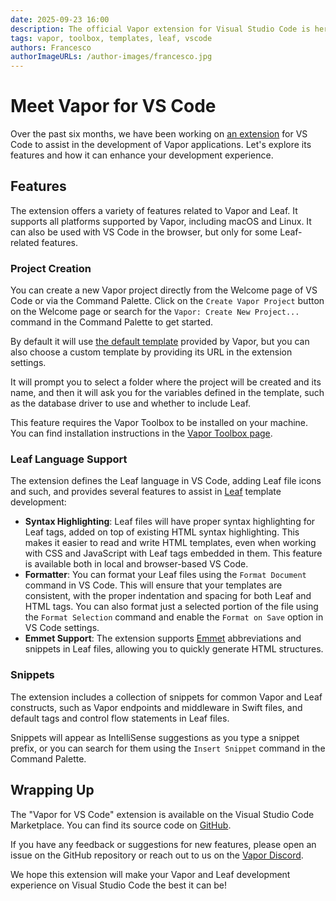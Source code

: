 ```yaml
---
date: 2025-09-23 16:00
description: The official Vapor extension for Visual Studio Code is here!
tags: vapor, toolbox, templates, leaf, vscode
authors: Francesco
authorImageURLs: /author-images/francesco.jpg
---
```

# Meet Vapor for VS Code

Over the past six months, we have been working on [an extension](https://marketplace.visualstudio.com/items?itemName=Vapor.vapor-vscode) for VS Code to assist in the development of Vapor applications.
Let's explore its features and how it can enhance your development experience.

## Features

The extension offers a variety of features related to Vapor and Leaf.
It supports all platforms supported by Vapor, including macOS and Linux.
It can also be used with VS Code in the browser, but only for some Leaf-related features.

### Project Creation

You can create a new Vapor project directly from the Welcome page of VS Code or via the Command Palette.
Click on the `Create Vapor Project` button on the Welcome page or search for the `Vapor: Create New Project...` command in the Command Palette to get started.

By default it will use [the default template](https://github.com/vapor/template) provided by Vapor, but you can also choose a custom template by providing its URL in the extension settings.

It will prompt you to select a folder where the project will be created and its name, and then it will ask you for the variables defined in the template, such as the database driver to use and whether to include Leaf.

This feature requires the Vapor Toolbox to be installed on your machine. You can find installation instructions in the [Vapor Toolbox page](https://github.com/vapor/toolbox).

### Leaf Language Support

The extension defines the Leaf language in VS Code, adding Leaf file icons and such, and provides several features to assist in [Leaf](https://docs.vapor.codes/leaf/getting-started/) template development:

- **Syntax Highlighting**: Leaf files will have proper syntax highlighting for Leaf tags, added on top of existing HTML syntax highlighting. This makes it easier to read and write HTML templates, even when working with CSS and JavaScript with Leaf tags embedded in them. This feature is available both in local and browser-based VS Code.
- **Formatter**: You can format your Leaf files using the `Format Document` command in VS Code. This will ensure that your templates are consistent, with the proper indentation and spacing for both Leaf and HTML tags. You can also format just a selected portion of the file using the `Format Selection` command and enable the `Format on Save` option in VS Code settings.
- **Emmet Support**: The extension supports [Emmet](https://code.visualstudio.com/docs/languages/emmet) abbreviations and snippets in Leaf files, allowing you to quickly generate HTML structures.

### Snippets

The extension includes a collection of snippets for common Vapor and Leaf constructs, such as Vapor endpoints and middleware in Swift files, and default tags and control flow statements in Leaf files.

Snippets will appear as IntelliSense suggestions as you type a snippet prefix, or you can search for them using the `Insert Snippet` command in the Command Palette.

## Wrapping Up

The "Vapor for VS Code" extension is available on the Visual Studio Code Marketplace.
You can find its source code on [GitHub](https://github.com/vapor-community/vapor-vscode).

If you have any feedback or suggestions for new features, please open an issue on the GitHub repository or reach out to us on the [Vapor Discord](https://vapor.team/).

We hope this extension will make your Vapor and Leaf development experience on Visual Studio Code the best it can be!
